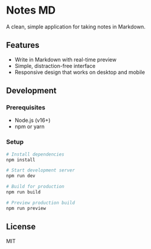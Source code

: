# Notes MD
A clean, simple application for taking notes in Markdown.

## Features
- Write in Markdown with real-time preview
- Simple, distraction-free interface
- Responsive design that works on desktop and mobile

## Development

### Prerequisites
- Node.js (v16+)
- npm or yarn

### Setup
```bash
# Install dependencies
npm install

# Start development server
npm run dev

# Build for production
npm run build

# Preview production build
npm run preview
```

## License
MIT
